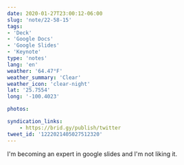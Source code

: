 ```yaml
---
date: 2020-01-27T23:00:12-06:00
slug: 'note/22-58-15'
tags:
- 'Deck'
- 'Google Docs'
- 'Google Slides'
- 'Keynote'
type: 'notes'
lang: 'en'
weather: '64.47°F'
weather_summary: 'Clear'
weather_icon: 'clear-night'
lat: '25.7554'
long: '-100.4023'

photos:

syndication_links:
    - https://brid.gy/publish/twitter
tweet_id: '1222021405027512320'
---
```

I'm becoming an expert in google slides and I'm not liking it.
   